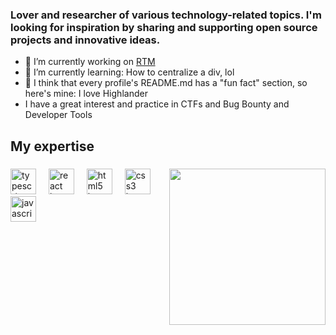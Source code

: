 ### Lover and researcher of various technology-related topics. I'm looking for inspiration by sharing and supporting open source projects and innovative ideas. ### 

- 🔭 I’m currently working on [RTM](https://rtm.net.br/)
- 🌱 I’m currently learning: How to centralize a div, lol
- 👋 I think that every profile's README.md has a "fun fact" section, so here's mine: I love Highlander
- I have a great interest and practice in CTFs and Bug Bounty and Developer Tools

<h2 align="left">My expertise</h2>

###

<img align="right" height="250" src="https://64.media.tumblr.com/7f0b08a72d5a49d8673e841ebfd08212/b0c92b6586873231-5b/s400x600/e095b1d6ad4f7e8ec1721c27dac9dc2af7d55741.gif"  />

###

<div align="left">
  <img src="https://cdn.jsdelivr.net/gh/devicons/devicon/icons/typescript/typescript-plain.svg" height="41" alt="typescript logo"  />
  <img width="12" />
  <img src="https://cdn.jsdelivr.net/gh/devicons/devicon/icons/react/react-original.svg" height="41" alt="react logo"  />
  <img width="12" />
  <img src="https://cdn.jsdelivr.net/gh/devicons/devicon/icons/html5/html5-plain-wordmark.svg" height="41" alt="html5 logo"  />
  <img width="12" />
  <img src="https://cdn.jsdelivr.net/gh/devicons/devicon/icons/css3/css3-plain-wordmark.svg" height="41" alt="css3 logo"  />
  <img width="12" />
  <img src="https://cdn.jsdelivr.net/gh/devicons/devicon/icons/javascript/javascript-plain.svg" height="41" alt="javascript logo"  />
</div>

###
